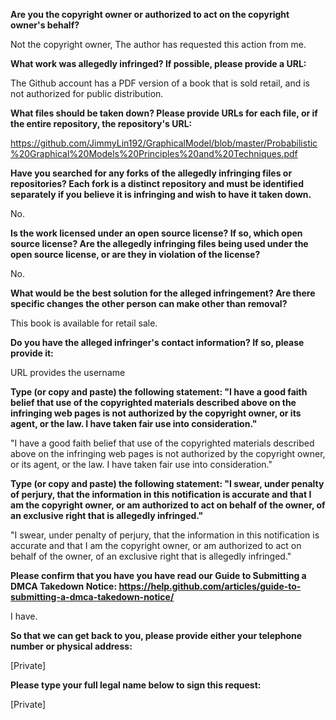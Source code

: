 __Are you the copyright owner or authorized to act on the copyright owner's behalf?__

Not the copyright owner, The author has requested this action from me.

__What work was allegedly infringed? If possible, please provide a URL:__

The Github account has a PDF version of a book that is sold retail, and is not authorized for public distribution.

__What files should be taken down? Please provide URLs for each file, or if the entire repository, the repository's URL:__

https://github.com/JimmyLin192/GraphicalModel/blob/master/Probabilistic%20Graphical%20Models%20Principles%20and%20Techniques.pdf

__Have you searched for any forks of the allegedly infringing files or repositories? Each fork is a distinct repository and must be identified separately if you believe it is infringing and wish to have it taken down.__

No.

__Is the work licensed under an open source license? If so, which open source license? Are the allegedly infringing files being used under the open source license, or are they in violation of the license?__

No.

__What would be the best solution for the alleged infringement? Are there specific changes the other person can make other than removal?__

This book is available for retail sale.

__Do you have the alleged infringer's contact information? If so, please provide it:__

URL provides the username

__Type (or copy and paste) the following statement: "I have a good faith belief that use of the copyrighted materials described above on the infringing web pages is not authorized by the copyright owner, or its agent, or the law. I have taken fair use into consideration."__

"I have a good faith belief that use of the copyrighted materials described above on the infringing web pages is not authorized by the copyright owner, or its agent, or the law. I have taken fair use into consideration."

__Type (or copy and paste) the following statement: "I swear, under penalty of perjury, that the information in this notification is accurate and that I am the copyright owner, or am authorized to act on behalf of the owner, of an exclusive right that is allegedly infringed."__

"I swear, under penalty of perjury, that the information in this notification is accurate and that I am the copyright owner, or am authorized to act on behalf of the owner, of an exclusive right that is allegedly infringed."

__Please confirm that you have you have read our Guide to Submitting a DMCA Takedown Notice: https://help.github.com/articles/guide-to-submitting-a-dmca-takedown-notice/__

I have.

__So that we can get back to you, please provide either your telephone number or physical address:__

[Private]

__Please type your full legal name below to sign this request:__

[Private]
